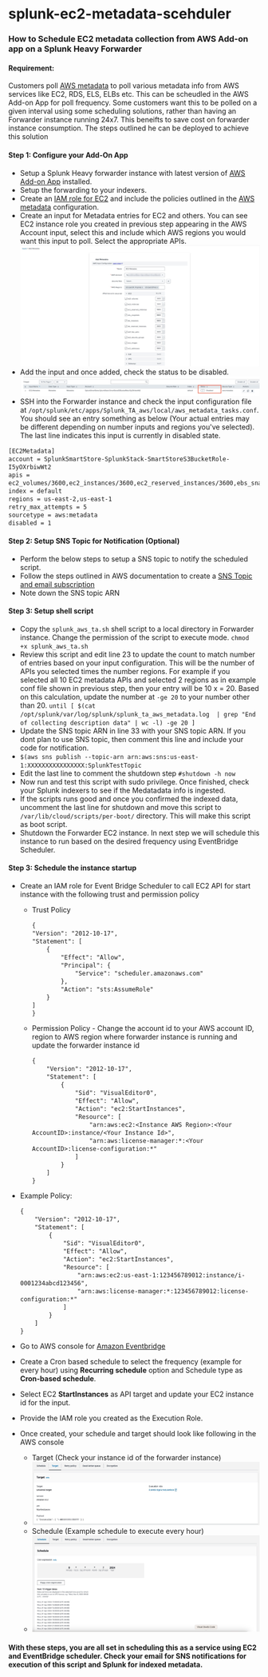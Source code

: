 # splunk-ec2-metadata-scehduler
### How to Schedule EC2 metadata collection from AWS Add-on app on a Splunk Heavy Forwarder 
#### Requirement: 
Customers poll [AWS metadata](https://docs.splunk.com/Documentation/AddOns/released/AWS/Metadata) to poll various metadata info from AWS services like EC2, RDS, ELS, ELBs etc. This can be scheudled in the AWS Add-on App for poll frequency. Some customers want this to be polled on a given interval using some scheduling solutions, rather than having an Forwarder instance running 24x7. This beneifts to save cost on forwarder instance consumption. The steps outlined he can be deployed to achieve this solution

#### Step 1: Configure your Add-On App
- Setup a Splunk Heavy forwarder instance with latest version of [AWS Add-on App](https://splunkbase.splunk.com/app/1876) installed. 
- Setup the forwarding to your indexers.
- Create an [IAM role for EC2](https://docs.aws.amazon.com/AWSEC2/latest/UserGuide/iam-roles-for-amazon-ec2.html) and include the policies outlined in the [AWS metadata](https://docs.splunk.com/Documentation/AddOns/released/AWS/Metadata) configuration.
- Create an input for Metadata entries for EC2 and others. You can see EC2 instance role you created in previous step appearing in the AWS Account input, select this and include which AWS regions you would want this input to poll. Select the appropriate APIs.
  ![metadata_input](images/metadata_input.jpg)
- Add the input and once added, check the status to be disabled.
  ![metadata_disabled](images/metadata_disabled.jpg)
- SSH into the Forwarder instance and check the input configuration file at `/opt/splunk/etc/apps/Splunk_TA_aws/local/aws_metadata_tasks.conf`. You should see an entry something as below (Your actual entries may be different depending on number inputs and regions you've selected). The last line indicates this input is currently in disabled state.
```
[EC2Metadata]
account = SplunkSmartStore-SplunkStack-SmartStoreS3BucketRole-I5yOXrbiwWt2
apis = ec2_volumes/3600,ec2_instances/3600,ec2_reserved_instances/3600,ebs_snapshots/3600,rds_instances/3600,rds_reserved_instances/3600,ec2_key_pairs/3600,ec2_security_groups/3600,ec2_images/3600,ec2_addresses/3600
index = default
regions = us-east-2,us-east-1
retry_max_attempts = 5
sourcetype = aws:metadata
disabled = 1
```
#### Step 2: Setup SNS Topic for Notification (Optional)
- Perform the below steps to setup a SNS topic to notify the scheduled script. 
- Follow the steps outlined in AWS documentation to create a [SNS Topic and email subscription](https://docs.aws.amazon.com/sns/latest/dg/sns-getting-started.html)
- Note down the SNS topic ARN

#### Step 3: Setup shell script
- Copy the `splunk_aws_ta.sh` shell script to a local directory in Forwarder instance. Change the permission of the script to execute mode.
  `chmod +x splunk_aws_ta.sh`
- Review this script and edit line 23 to update the count to match number of entries based on your input configuration. This will be the number of APIs you selected times the number regions. For example if you selected all 10 EC2 metadata APIs and selected 2 regions as in example conf file shown in previous step, then your entry will be 10 x = 20. Based on this calculation, update the number at `-ge 20` to your number other than 20.
  `until [ $(cat /opt/splunk/var/log/splunk/splunk_ta_aws_metadata.log  | grep "End of collecting description data" | wc -l) -ge 20 ]`
- Update the SNS topic ARN in line 33 with your SNS topic ARN. If you dont plan to use SNS topic, then comment this line and include your code for notification.
- `$(aws sns publish --topic-arn arn:aws:sns:us-east-1:XXXXXXXXXXXXXXXX:SplunkTestTopic`
- Edit the last line to comment the shutdown step
  `#shutdown -h now`
- Now run and test this script with sudo privilege. Once finished, check your Splunk indexers to see if the Medatadata info is ingested.
- If the scripts runs good and once you confirmed the indexed data, uncomment the last line for shutdown and move this script to `/var/lib/cloud/scripts/per-boot/` directory. This will make this script as boot script.
- Shutdown the Forwarder EC2 instance. In next step we will schedule this instance to run based on the desired frequency using EventBridge Scheduler.

#### Step 3: Schedule the instance startup
- Create an IAM role for Event Bridge Scheduler to call EC2 API for start instance with the following trust and permission policy
  - Trust Policy
    ```
    {
    "Version": "2012-10-17",
    "Statement": [
        {
            "Effect": "Allow",
            "Principal": {
                "Service": "scheduler.amazonaws.com"
            },
            "Action": "sts:AssumeRole"
        }
    ]
    }
    ```
  - Permission Policy - Change the account id to your AWS account ID, region to AWS region where forwarder instance is running and update the forwarder instance id 
    ```
    {
        "Version": "2012-10-17",
        "Statement": [
            {
                "Sid": "VisualEditor0",
                "Effect": "Allow",
                "Action": "ec2:StartInstances",
                "Resource": [
                    "arn:aws:ec2:<Instance AWS Region>:<Your AccountID>:instance/<Your Instance Id>",
                    "arn:aws:license-manager:*:<Your AccountID>:license-configuration:*"
                ]
            }
        ]
    }
    ```
 - Example Policy:
    ```
    {
        "Version": "2012-10-17",
        "Statement": [
            {
                "Sid": "VisualEditor0",
                "Effect": "Allow",
                "Action": "ec2:StartInstances",
                "Resource": [
                    "arn:aws:ec2:us-east-1:123456789012:instance/i-0001234abcd123456",
                    "arn:aws:license-manager:*:123456789012:license-configuration:*"
                ]
            }
        ]
    }
    ```
  
- Go to AWS console for [Amazon Eventbridge](https://console.aws.amazon.com/scheduler/home)
- Create a Cron based schedule to select the frequency (example for every hour) using **Recurring schedule** option and Schedule type as **Cron-based schedule**.
- Select EC2 **StartInstances** as API target and update your EC2 instance id for the input.
- Provide the IAM role you created as the Execution Role.
- Once created, your schedule and target should look like following in the AWS console
  - Target (Check your instance id of the forwarder instance)
  - ![eventbridge_target](images/eventbridge_target.jpg)
  - Schedule (Example schedule to execute every hour)
  - ![eventbridge_target](images/eventbridge_schedule.jpg)
 

#### With these steps, you are all set in scheduling this as a service using EC2 and EventBridge scheduler. Check your email for SNS notifications for execution of this script and Splunk for indexed metadata.